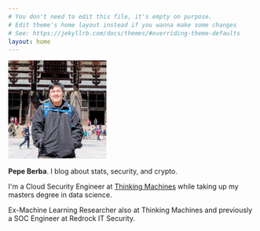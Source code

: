 ```yaml
---
# You don't need to edit this file, it's empty on purpose.
# Edit theme's home layout instead if you wanna make some changes
# See: https://jekyllrb.com/docs/themes/#overriding-theme-defaults
layout: home
---
```


<div class="divider">
    <div class="left">
        <img id="profilepic" width="200" height="200" src="assets/profile.png" alt="Profile">
    </div>
    <div class="right">
        <p>
            <b> Pepe Berba</b>. I blog about stats, security, and crypto. 
        </p>
        <p>
            I'm a Cloud Security Engineer at <a
            href="https://thinkingmachin.es/">Thinking Machines</a> while taking up my masters degree in data science.
        </p>
        <p>
            Ex-Machine Learning Researcher also at Thinking Machines and previously a SOC Engineer at Redrock IT Security.
        </p>
    </div>
</div>